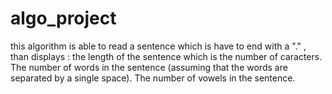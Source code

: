 # algo_project
this algorithm is able to read a sentence which is have to end with a
"." , than displays : 
the length of the sentence which is the number of caracters.
The number of words in the sentence (assuming that the words are separated by a single space).
The number of vowels in the sentence.
